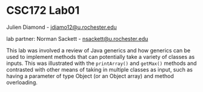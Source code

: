 # CSC172 Lab01

Julien Diamond - jdiamo12@u.rochester.edu

lab partner: Norman Sackett - nsackett@u.rochester.edu

This lab was involved a review of Java generics and how generics can be used to implement methods that can potentially take a variety of classes as inputs. This was illustrated with the `printArray()` and `getMax()` methods and contrasted with other means of taking in multiple classes as input, such as having a parameter of type Object (or an Object array) and method overloading.

